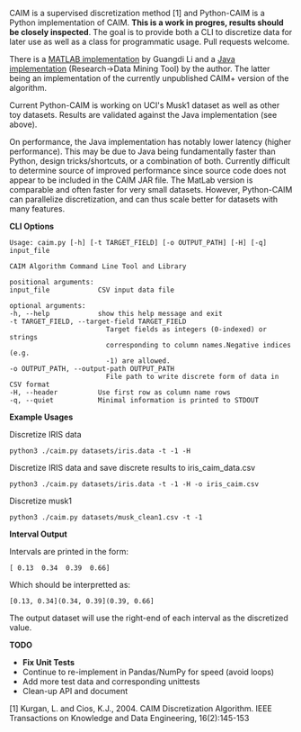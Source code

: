 CAIM is a supervised discretization method [1] and Python-CAIM is a Python implementation of CAIM. **This is a work in progres, results should be closely inspected**. The goal is to provide both a CLI to discretize data for later use as well as a class for programmatic usage. Pull requests welcome.

There is a [MATLAB implementation](http://www.mathworks.com/matlabcentral/fileexchange/24344-caim-discretization-algorithm) by Guangdi Li and a [Java implementation](http://www.cioslab.vcu.edu/index.html) (Research->Data Mining Tool) by the author. The latter being an implementation of the currently unpublished CAIM+ version of the algorithm.

Current Python-CAIM is working on UCI's Musk1 dataset as well as other toy datasets. Results are validated against the Java implementation (see above).

On performance, the Java implementation has notably lower latency (higher performance). This may be due to Java being fundamentally faster than Python, design tricks/shortcuts, or a combination of both. Currently difficult to determine source of improved performance since source code does not appear to be included in the CAIM JAR file. The MatLab version is comparable and often faster for very small datasets. However, Python-CAIM can parallelize discretization, and can thus scale better for datasets with many features.

**CLI Options**

    Usage: caim.py [-h] [-t TARGET_FIELD] [-o OUTPUT_PATH] [-H] [-q] input_file

    CAIM Algorithm Command Line Tool and Library

    positional arguments:
    input_file            CSV input data file

    optional arguments:
    -h, --help            show this help message and exit
    -t TARGET_FIELD, --target-field TARGET_FIELD
                            Target fields as integers (0-indexed) or strings
                            corresponding to column names.Negative indices (e.g.
                            -1) are allowed.
    -o OUTPUT_PATH, --output-path OUTPUT_PATH
                            File path to write discrete form of data in CSV format
    -H, --header          Use first row as column name rows
    -q, --quiet           Minimal information is printed to STDOUT


**Example Usages**

Discretize IRIS data

    python3 ./caim.py datasets/iris.data -t -1 -H

Discretize IRIS data and save discrete results to iris_caim_data.csv

    python3 ./caim.py datasets/iris.data -t -1 -H -o iris_caim.csv

Discretize musk1

    python3 ./caim.py datasets/musk_clean1.csv -t -1

**Interval Output**

Intervals are printed in the form:

    [ 0.13  0.34  0.39  0.66]

Which should be interpretted as:

    [0.13, 0.34](0.34, 0.39](0.39, 0.66]

The output dataset will use the right-end of each interval as the discretized value.

**TODO**

* **Fix Unit Tests**
* Continue to re-implement in Pandas/NumPy for speed (avoid loops)
* Add more test data and corresponding unittests
* Clean-up API and document

[1] Kurgan, L. and Cios, K.J., 2004. CAIM Discretization Algorithm. IEEE Transactions on Knowledge and Data Engineering, 16(2):145-153
